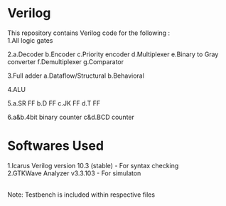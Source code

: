 # Verilog

This repository contains Verilog code for the following :<br /> 
1.All logic gates

2.a.Decoder
  b.Encoder
  c.Priority encoder
  d.Multiplexer
  e.Binary to Gray converter
  f.Demultiplexer
  g.Comparator
  
3.Full adder
  a.Dataflow/Structural
  b.Behavioral
  
 4.ALU
 
 5.a.SR FF
   b.D FF
   c.JK FF
   d.T FF
  
 6.a&b.4bit binary counter
   c&d.BCD counter
  
# Softwares Used
1.Icarus Verilog version 10.3 (stable) - For syntax checking<br /> 
2.GTKWave Analyzer v3.3.103 - For simulaton

<br /> 
Note: Testbench is included within respective files
